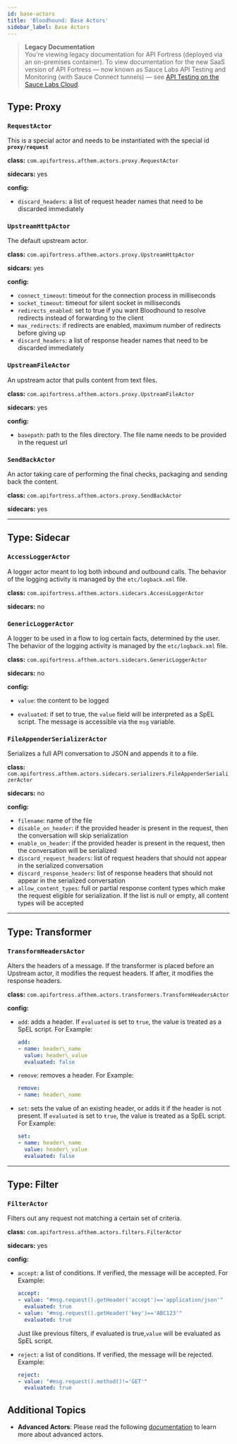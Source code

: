 ```yaml
---
id: base-actors
title: 'Bloodhound: Base Actors'
sidebar_label: Base Actors
---
```


<head>
  <meta name="robots" content="noindex" />
</head>

> **Legacy Documentation**<br/>You're viewing legacy documentation for API Fortress (deployed via an on-premises container). To view documentation for the new SaaS version of API Fortress &#8212; now known as Sauce Labs API Testing and Monitoring (with Sauce Connect tunnels) &#8212; see [API Testing on the Sauce Labs Cloud](/api-testing/).

## Type: Proxy

### `RequestActor`

This is a special actor and needs to be instantiated with the special id **`proxy/request`**

**class:** `com.apifortress.afthem.actors.proxy.RequestActor`

**sidecars:** yes

**config:**

- `discard_headers`: a list of request header names that need to be discarded immediately

### `UpstreamHttpActor`

The default upstream actor.

**class:** `com.apifortress.afthem.actors.proxy.UpstreamHttpActor`

**sidcars:** yes

**config:**

- `connect_timeout`: timeout for the connection process in milliseconds
- `socket_timeout`: timeout for silent socket in milliseconds
- `redirects_enabled`: set to true if you want Bloodhound to resolve redirects instead of forwarding to the client
- `max_redirects`: if redirects are enabled, maximum number of redirects before giving up
- `discard_headers`: a list of response header names that need to be discarded immediately

### `UpstreamFileActor`

An upstream actor that pulls content from text files.

**class:** `com.apifortress.afthem.actors.proxy.UpstreamFileActor`

**sidecars:** yes

**config:**

- `basepath`: path to the files directory. The file name needs to be provided in the request url

### `SendBackActor`

An actor taking care of performing the final checks, packaging and sending back the content.

**class:** `com.apifortress.afthem.actors.proxy.SendBackActor`

**sidecars:** yes

---

## Type: Sidecar

### `AccessLoggerActor`

A logger actor meant to log both inbound and outbound calls. The behavior of the logging activity is managed by the `etc/logback.xml` file.

**class:** `com.apifortress.afthem.actors.sidecars.AccessLoggerActor`

**sidecars:** no

### `GenericLoggerActor`

A logger to be used in a flow to log certain facts, determined by the user. The behavior of the logging activity is managed by the `etc/logback.xml` file.

**class:** `com.apifortress.afthem.actors.sidecars.GenericLoggerActor`

**sidecars:** no

**config:**

- `value`: the content to be logged

- `evaluated`: if set to true, the `value` field will be interpreted as a SpEL script. The message is accessible via the `msg` variable.

### `FileAppenderSerializerActor`

Serializes a full API conversation to JSON and appends it to a file.

**class:** `com.apifortress.afthem.actors.sidecars.serializers.FileAppenderSerializerActor`

**sidecars:** no

**config:**

- `filename`: name of the file
- `disable_on_header`: if the provided header is present in the request, then the conversation will skip serialization
- `enable_on_header`: if the provided header is present in the request, then the conversation will be serialized
- `discard_request_headers`: list of request headers that should not appear in the serialized conversation
- `discard_response_headers`: list of response headers that should not appear in the serialized conversation
- `allow_content_types`: full or partial response content types which make the request eligible for serialization. If the list is null or empty, all content types will be accepted

---

## Type: Transformer

### `TransformHeadersActor`

Alters the headers of a message. If the transformer is placed before an Upstream actor, it modifies the request headers. If after, it modifies the response headers.

**class:** `com.apifortress.afthem.actors.transformers.TransformHeadersActor`

**config:**

- `add`: adds a header. If `evaluated` is set to `ŧrue`, the value is treated as a SpEL script. For Example:

  ```yaml
  add:
  - name: header\_name
    value: header\_value
    evaluated: false
  ```

- `remove`: removes a header. For Example:

  ```yaml
  remove:
  - name: header\_name
  ```

- `set`: sets the value of an existing header, or adds it if the header is not present. If `evaluated` is set to `ŧrue`, the value is treated as a SpEL script. For Example:

  ```yaml
  set:
  - name: header\_name
    value: header\_value
    evaluated: false
  ```

---

## Type: Filter

### `FilterActor`

Filters out any request not matching a certain set of criteria.

**class:** `com.apifortress.afthem.actors.filters.FilterActor`

**sidecars:** yes

**config:**

- `accept`: a list of conditions. If verified, the message will be accepted. For Example:

  ```yaml
  accept:
  - value: "#msg.request().getHeader('accept')=='application/json'"
    evaluated: true
  - value: "#msg.request().getHeader('key')=='ABC123'"
    evaluated: true
  ```

  Just like previous filters, if evaluated is true,`value` will be evaluated as SpEL script.

- `reject`: a list of conditions. If verified, the message will be rejected. Example:

  ```yaml
  reject:
  - value: "#msg.request().method()!='GET'"
    evaluated: true
  ```

## Additional Topics

- **Advanced Actors**: Please read the following [documentation](/api-testing/on-prem/bloodhound/advanced-actors) to learn more about advanced actors.
